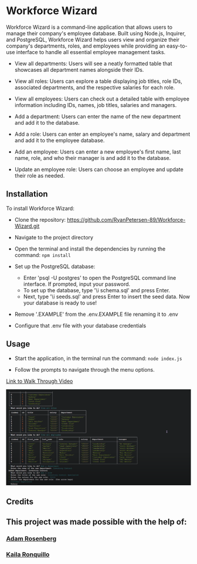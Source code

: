 # Workforce Wizard

Workforce Wizard is a command-line application that allows users to manage their company's employee database. Built using Node.js, Inquirer, and PostgreSQL, Workforce Wizard helps users view and organize their company's departments, roles, and employees while providing an easy-to-use interface to handle all essential employee management tasks.

- View all departments: Users will see a neatly formatted table that showcases all department names alongside their IDs.

- View all roles: Users can explore a table displaying job titles, role IDs, associated departments, and the respective salaries for each role.

- View all employees: Users can check out a detailed table with employee information including IDs, names, job titles, salaries and managers.

- Add a department: Users can enter the name of the new department and add it to the database.

- Add a role: Users can enter an employee's name, salary and department and add it to the employee database.

- Add an employee: Users can enter a new employee's first name, last name, role, and who their manager is and add it to the database.

- Update an employee role: Users can choose an employee and update their role as needed.

## Installation

To install Workforce Wizard:

- Clone the repository: https://github.com/RyanPetersen-89/Workforce-Wizard.git

- Navigate to the project directory

- Open the terminal and install the dependencies by running the command: `npm install`

- Set up the PostgreSQL database:

  - Enter 'psql -U postgres' to open the PostgreSQL command line interface. If prompted, input your password.
  - To set up the database, type '\i schema.sql' and press Enter.
  - Next, type '\i seeds.sql' and press Enter to insert the seed data. Now your database is ready to use!

- Remove '.EXAMPLE' from the .env.EXAMPLE file renaming it to .env

- Configure that .env file with your database credentials

## Usage

- Start the application, in the terminal run the command: `node index.js`

- Follow the prompts to navigate through the menu options.

[Link to Walk Through Video](https://drive.google.com/file/d/1l091JL6wqjgmRTdUcmvPsxegJ5v_XH6f/view?usp=drive_link)

![Screenshot of Workforce Wizard](./imgs/Screenshot%202024-06-26%20213508.png)

## Credits

## This project was made possible with the help of:

### [Adam Rosenberg](https://github.com/AcoderRose)

### [Kaila Ronquillo](https://github.com/girlnotfound)